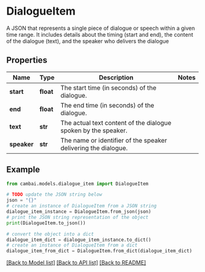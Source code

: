 # DialogueItem

A JSON that represents a single piece of dialogue or speech within a given time range. It includes details about the timing (start and end), the content of the dialogue (text), and the speaker who delivers the dialogue

## Properties

Name | Type | Description | Notes
------------ | ------------- | ------------- | -------------
**start** | **float** | The start time (in seconds) of the dialogue. | 
**end** | **float** | The end time (in seconds) of the dialogue. | 
**text** | **str** | The actual text content of the dialogue spoken by the speaker. | 
**speaker** | **str** | The name or identifier of the speaker delivering the dialogue. | 

## Example

```python
from cambai.models.dialogue_item import DialogueItem

# TODO update the JSON string below
json = "{}"
# create an instance of DialogueItem from a JSON string
dialogue_item_instance = DialogueItem.from_json(json)
# print the JSON string representation of the object
print(DialogueItem.to_json())

# convert the object into a dict
dialogue_item_dict = dialogue_item_instance.to_dict()
# create an instance of DialogueItem from a dict
dialogue_item_from_dict = DialogueItem.from_dict(dialogue_item_dict)
```
[[Back to Model list]](../README.md#documentation-for-models) [[Back to API list]](../README.md#documentation-for-api-endpoints) [[Back to README]](../README.md)


